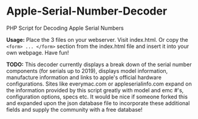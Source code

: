 # Apple-Serial-Number-Decoder
PHP Script for Decoding Apple Serial Numbers

__Usage:__
Place the 3 files on your webserver. Visit index.html. Or copy the `<form> ... </form>` section from the index.html file and insert it into your own webpage. Have fun!

__TODO:__
This decoder currently displays a break down of the serial number components (for serials up to 2019), displays model information, manufacture information and links to apple's official hardware configurations. Sites like everymac.com or appleserialinfo.com expand on the information provided by this script greatly with model and emc #'s, configuration options, specs etc. It would be nice if someone forked this and expanded upon the json database file to incorporate these additional fields and supply the community with a free database!
